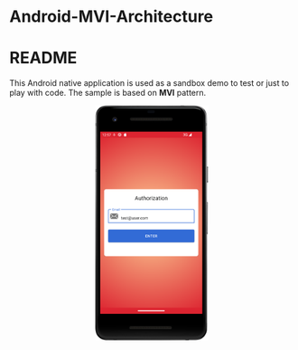 # Android-MVI-Architecture

# README

This Android native application is used as a sandbox demo to test or just to play with code.
The sample is based on **MVI** pattern.

<p align="center">
<img src="/docs/preview.png" width="200" alt="Application Preview" hspace="20">
</p>
